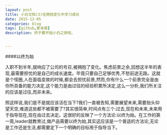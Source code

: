 ```yaml
---
layout: post
title: 小白文档(3)在拥抱变化中学习成长
date: 2015-12-05
categories: blog
tags: [github,麦肯锡]
description: 终于要开始小白之旅啦。


---
```

####以终为始

入职不到半年,就响应了公司的号召,被拥抱了变化。焦虑前景之余,回想这半年的表现,最需要担忧的是自己的成长速度。毕竟只要自己足够优秀,不愁前途无路。这就是个怪圈,人在面临变故的时候,都会去担忧前景,然而,你有什么一个前景完全是由你所具备的能力决定,这个能力是由过往的经验积累所决定,这么一分析,我们所关注的应该是过往,而非未来。

照这样说,我们是不是就应该活在当下?我们一直被告知,需要展望未来,需要抬头仰望天空,难道这些都不被需要了?其实很简单,时间点有三个:过去,现在和未来,未来用于指导现在,现在由过去决定。这很好的反映了一个方法论:以终为始。在工作的第一周,leader就教育过,做产品需要以终为始,其实这应该是一个普适的方法论,无论是工作还是生活,都需要定下一个明确的目标用于指导当下。